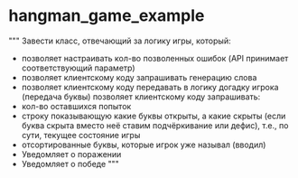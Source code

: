 # hangman_game_example
 
"""
Завести класс, отвечающий за логику игры, который:
+ позволяет настраивать кол-во позволенных ошибок (API принимает соответствующий параметр)
+ позволяет клиентскому коду запрашивать генерацию слова
+ позволяет клиентскому коду передавать в логику догадку игрока (передача буквы)
позволяет клиентскому коду запрашивать:
+ кол-во оставшихся попыток
+ строку показывающую какие буквы открыты, а какие скрыты (если буква скрыта вместо неё ставим подчёркивание или дефис),
    т.е., по сути, текущее состояние игры
+ отсортированные буквы, которые игрок уже называл (вводил)
+ Уведомляет о поражении
+ Уведомляет о победе
"""
